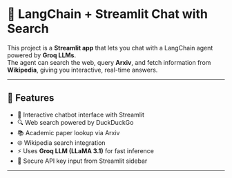 # 🔎 LangChain + Streamlit Chat with Search

This project is a **Streamlit app** that lets you chat with a LangChain agent powered by **Groq LLMs**.  
The agent can search the web, query **Arxiv**, and fetch information from **Wikipedia**, giving you interactive, real-time answers.

---

## 🚀 Features
- 💬 Interactive chatbot interface with Streamlit  
- 🔍 Web search powered by DuckDuckGo  
- 📚 Academic paper lookup via Arxiv  
- 🌐 Wikipedia search integration  
- ⚡ Uses **Groq LLM (LLaMA 3.1)** for fast inference  
- 🔑 Secure API key input from Streamlit sidebar  

---
